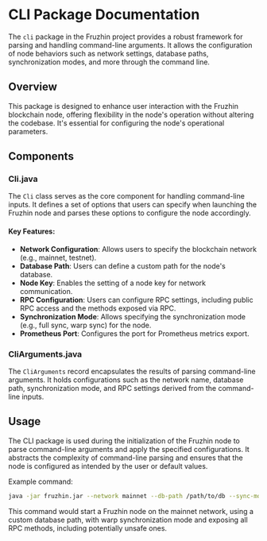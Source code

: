 # CLI Package Documentation

The `cli` package in the Fruzhin project provides a robust framework for parsing and handling command-line arguments. It allows the configuration of node behaviors such as network settings, database paths, synchronization modes, and more through the command line.

## Overview

This package is designed to enhance user interaction with the Fruzhin blockchain node, offering flexibility in the node's operation without altering the codebase. It's essential for configuring the node's operational parameters.

## Components

### Cli.java

The `Cli` class serves as the core component for handling command-line inputs. It defines a set of options that users can specify when launching the Fruzhin node and parses these options to configure the node accordingly.

#### Key Features:

- **Network Configuration**: Allows users to specify the blockchain network (e.g., mainnet, testnet).
- **Database Path**: Users can define a custom path for the node's database.
- **Node Key**: Enables the setting of a node key for network communication.
- **RPC Configuration**: Users can configure RPC settings, including public RPC access and the methods exposed via RPC.
- **Synchronization Mode**: Allows specifying the synchronization mode (e.g., full sync, warp sync) for the node.
- **Prometheus Port**: Configures the port for Prometheus metrics export.

### CliArguments.java

The `CliArguments` record encapsulates the results of parsing command-line arguments. It holds configurations such as the network name, database path, synchronization mode, and RPC settings derived from the command-line inputs.

## Usage

The CLI package is used during the initialization of the Fruzhin node to parse command-line arguments and apply the specified configurations. It abstracts the complexity of command-line parsing and ensures that the node is configured as intended by the user or default values.

Example command:

```bash
java -jar fruzhin.jar --network mainnet --db-path /path/to/db --sync-mode warp --rpc-methods unsafe
```

This command would start a Fruzhin node on the mainnet network, using a custom database path, with warp synchronization mode and exposing all RPC methods, including potentially unsafe ones.

